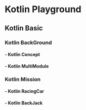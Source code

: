 
# Kotlin Playground

## Kotlin Basic

### Kotlin BackGround
#### - Kotlin Concept
#### - Kotlin MultiModule
  
### Kotlin Mission
#### - Kotlin RacingCar
#### - Kotlin BackJack

